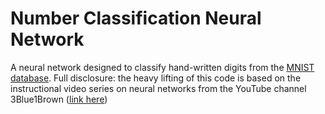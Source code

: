 # Number Classification Neural Network
A neural network designed to classify hand-written digits from the [MNIST database](http://yann.lecun.com/exdb/mnist/). Full disclosure: the heavy lifting of this code is based on the instructional video series on neural networks from the YouTube channel 3Blue1Brown ([link here](https://www.youtube.com/watch?v=aircAruvnKk))
